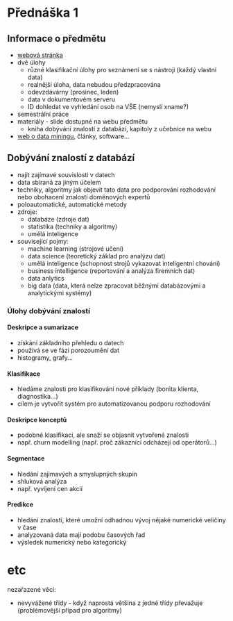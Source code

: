 # Přednáška 1

## Informace o předmětu

* [webová stránka](https://sorry.vse.cz/~berka/4IZ450/)
* dvě úlohy
    * různé klasifikační úlohy pro seznámení se s nástroji (každý vlastní data)
    * realnější úloha, data nebudou předzpracována
    * odevzdávárny (prosinec, leden)
    * data v dokumentovém serveru
    * ID dohledat ve vyhledání osob na VŠE (nemyslí xname?)
* semestrální práce
* materiály - slide dostupné na webu předmětu
    * kniha dobývání znalostí z databází, kapitoly z učebnice na webu
* [web o data miningu](https://kdnuggets.com), články, software...

## Dobývání znalostí z databází

* najít zajímavé souvislosti v datech
* data sbíraná za jiným účelem
* techniky, algoritmy jak objevit tato data pro podporování rozhodování nebo obohacení znalostí doménových expertů
* poloautomatické, automatické metody
* zdroje:
    * databáze (zdroje dat)
    * statistika (techniky a algoritmy)
    * umělá inteligence
* související pojmy:
    * machine learning (strojové učení)
    * data science (teoretický základ pro analýzu dat)
    * umělá inteligence (schopnost strojů vykazovat inteligentní chování)
    * business intelligence (reportování a analýza firemních dat)
    * data anlytics
    * big data (data, která nelze zpracovat běžnými databázovými a analytickými systémy)

### Úlohy dobývání znalostí
#### Deskripce a sumarizace
* získání základního přehledu o datech
* používá se ve fázi porozoumění dat
* histogramy, grafy...
#### Klasifikace
* hledáme znalosti pro klasifikování nové příklady (bonita klienta, diagnostika...)
* cílem je vytvořit systém pro automatizovanou podporu rozhodování
#### Deskripce konceptů
* podobné klasifikaci, ale snaží se objasnit vytvořené znalosti
* např. churn modelling (např. proč zákaznící odcházejí od operátorů...)
#### Segmentace
* hledání zajimavých a smyslupných skupin
* shluková analýza
* např. vyvíjení cen akcií
#### Predikce
* hledání znalostí, které umožní odhadnou vývoj nějaké numerické veličiny v čase
* analyzovaná data mají podobu časových řad
* výsledek numerický nebo kategorický


# etc
nezařazené věci:
* nevyvážené třídy - když naprostá většina z jedné třídy převažuje (problémovější případ pro algoritmy)
